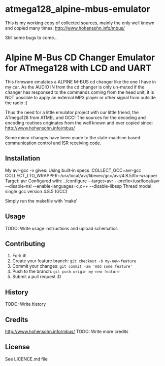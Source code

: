 # atmega128_alpine-mbus-emulator

This is my working copy of collected sources, mainly the only well known and copied many times: http://www.hohensohn.info/mbus/

Still some bugs to come...

# Alpine M-Bus CD Changer Emulator for ATmega128 with LCD and UART

This firmware emulates a ALPINE M-BUS cd changer like the one I have in my car. As the AUDIO IN from the cd changer is only un-muted if the changer has responsed
 to the commands coming from the head unit, it is NOT possible to apply an external MP3 player or other signal from outside the radio :(

Thus the need for a little emulator project with our little friend, the ATmega128 from ATMEL and GCC! The sources for the decoding and encoding routines originates 
from the well known and ever copied since: http://www.hohensohn.info/mbus/

Some minor changes have been made to the state-machine based communication control and ISR receiving code.

## Installation

My avr-gcc -v gives:
Using built-in specs.
COLLECT_GCC=avr-gcc
COLLECT_LTO_WRAPPER=/usr/local/avr/libexec/gcc/avr/4.8.5/lto-wrapper
Target: avr
Configured with: ../configure --target=avr --prefix=/usr/local/avr --disable-nsl --enable-languages=c,c++ --disable-libssp
Thread model: single
gcc version 4.8.5 (GCC) 

Simply run the makefile with 'make'

## Usage

TODO: Write usage instructions and upload schematics

## Contributing

1. Fork it!
2. Create your feature branch: `git checkout -b my-new-feature`
3. Commit your changes: `git commit -am 'Add some feature'`
4. Push to the branch: `git push origin my-new-feature`
5. Submit a pull request :D

## History

TODO: Write history

## Credits

http://www.hohensohn.info/mbus/
TODO: Write more credits

## License

See LICENCE.md file